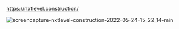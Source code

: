 https://nxtlevel.construction/


![screencapture-nxtlevel-construction-2022-05-24-15_22_14-min](https://user-images.githubusercontent.com/24215721/170116207-bf6758d6-a59f-4a6f-b572-5a6c7e7ec212.png)

